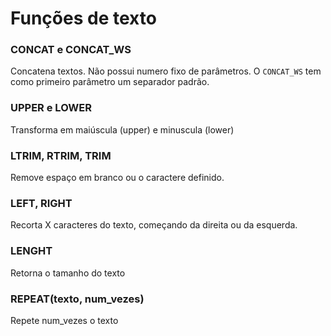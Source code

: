 # Funções de texto

### CONCAT e CONCAT_WS

Concatena textos. Não possui numero fixo de parâmetros. O `CONCAT_WS` tem como primeiro parâmetro um separador padrão.

### UPPER e LOWER
Transforma em maiúscula (upper) e minuscula (lower)

### LTRIM, RTRIM, TRIM
Remove espaço em branco ou o caractere definido.

### LEFT, RIGHT
Recorta X caracteres do texto, começando da direita ou da esquerda.

### LENGHT
Retorna o tamanho do texto

### REPEAT(texto, num_vezes)
Repete num_vezes o texto


<!--stackedit_data:
eyJoaXN0b3J5IjpbLTc5NjYzMjQ0NV19
-->